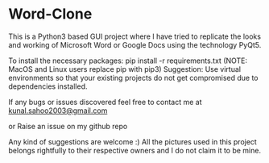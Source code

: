 # Word-Clone
This is a Python3 based GUI project where I have tried to replicate the looks and working of Microsoft Word or Google Docs using the technology PyQt5.

To install the necessary packages:
pip install -r requirements.txt
(NOTE: MacOS and Linux users replace pip with pip3)
Suggestion: Use virtual environments so that your existing projects do not get compromised due to dependencies installed.

If any bugs or issues discovered feel free to contact me at
kunal.sahoo2003@gmail.com

or Raise an issue on my github repo

Any kind of suggestions are welcome :)
All the pictures used in this project belongs rightfully to their respective owners and I do not claim it to be mine.
